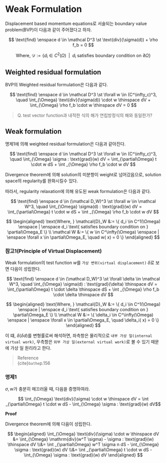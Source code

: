 # Weak Formulation
Displacement based momentum equations로 서술되는 boundary value problem(BVP)이 다음과 같이 주어졌다고 하자.

$$ \text{find} \enspace d \in \mathcal D^3 \st \text{div}(\sigma(d)) + \rho f_b = 0 $$

$$ \text{Where, } \mathcal{D} := \{ d_i \in C^2(\Omega) \enspace | \enspace d_i \text{ satisfies boundary condition on } \partial\Omega \}  $$

## Weighted residual formulation

BVP의 Weighted residual formulation은 다음과 같다.

$$ \text{find} \enspace d \in \mathcal D^3 \st \forall w \in (C^\infty_c)^3, \quad \int_{\Omega} \text{div}(\sigma(d)) \cdot w \thinspace dV + \int_{\Omega} \rho f_b \cdot w \thinspace dV = 0 $$

> Q. test vector function과 내적한 식의 해가 연립방정식의 해와 동일한가?






## Weak formulation
명제1에 의해 weighted residual formulation은 다음과 같아진다.

$$ \text{find} \enspace d \in \mathcal D^3 \st \forall w \in (C^\infty_c)^3, \quad \int_{\Omega} \sigma : \text{grad}(w) dV = \int_{\partial\Omega} t \cdot  w dS + \int _{\Omega} \rho f_b \cdot w dV $$

Divergence theorem에 의해 solution의 미분항이 weight로 넘어갔음으로, solution space의 regularity를 완화시킬수 있다.

따라서, regularity relaxation에 의해 유도된 weak formulation은 다음과 같다.

$$ \text{find} \enspace d \in (\mathcal D_W)^3 \st \forall w \in \mathcal W^3, \quad \int_{\Omega} \sigma(d) : \text{grad}(w) dV = \int_{\partial\Omega} t \cdot  w dS + \int _{\Omega} \rho f_b \cdot w dV $$


$$ \begin{aligned} \text{Where, } \mathcal{D}_W &:= \{ d_i \in C^1(\Omega) \enspace | \enspace d_i \text{ satisfies boundary condition on } \partial\Omega_E \}  \\ \mathcal W &:= \{ w \in C^\infty(\Omega) \enspace | \enspace \forall  x \in \partial\Omega_E, \quad w( x) = 0 \} \end{aligned}  $$

### 참고1(Principle of Virtual Displacement)
Weak formulation의 test function $w$를 `가상 변위(virtual displacement)` $\delta$로 보면 다음이 성립한다.

$$ \text{find} \enspace d \in (\mathcal D_W)^3 \st \forall \delta \in \mathcal W^3, \quad \int_{\Omega} \sigma(d) : \text{grad}(\delta) \thinspace  dV = \int_{\partial\Omega} t \cdot  \delta \thinspace dS + \int _{\Omega} \rho f_b \cdot \delta \thinspace dV $$


$$ \begin{aligned} \text{Where, } \mathcal{D}_W &:= \{ d_i \in C^1(\Omega) \enspace | \enspace d_i \text{ satisfies boundary condition on } \partial\Omega_E \}  \\ \mathcal W &:= \{ \delta_i \in C^\infty(\Omega) \enspace | \enspace \forall  x \in \partial\Omega_E, \quad \delta_i( x) = 0 \} \end{aligned} $$

이 떄, $\delta(\delta  d)$를 변형률로써 해석하면, 좌측항은 물리적으로 `내부 가상 일(internal virtual work)`, 우측항은 `외부 가상 일(external virtual work)`로 볼 수 있기 때문에 가상 일 원리라고 한다.

> Reference  
> {cite}`bathe`p.156

### 명제1
$\sigma, w$가 충분히 매끄러울 때, 다음을 증명하여라.

$$ \int_{\Omega} \text{div}(\sigma) \cdot w \thinspace dV = \int _{\partial\Omega} t \cdot  w dS - \int_{\Omega} \sigma : \text{grad}(w) dV$$

**Proof**

Divergence theorem에 의해 다음이 성립한다.

$$ \begin{aligned} \int_{\Omega} \text{div}(\sigma) \cdot w \thinspace dV &=  \int_{\Omega} \mathrm{div}(w^T \sigma) - \sigma : \text{grad}(w) \thinspace dV \\&= \int _{\partial\Omega} w^T \sigma n dS - \int_{\Omega} \sigma : \text{grad}(w) dV \\&= \int _{\partial\Omega} t \cdot  w dS - \int_{\Omega} \sigma : \text{grad}(w) dV \end{aligned} $$
